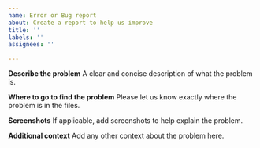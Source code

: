 ```yaml
---
name: Error or Bug report
about: Create a report to help us improve
title: ''
labels: ''
assignees: ''

---
```


**Describe the problem**
A clear and concise description of what the problem is.

**Where to go to find the problem**
Please let us know exactly where the problem is in the files.

**Screenshots**
If applicable, add screenshots to help explain the problem.

**Additional context**
Add any other context about the problem here.
